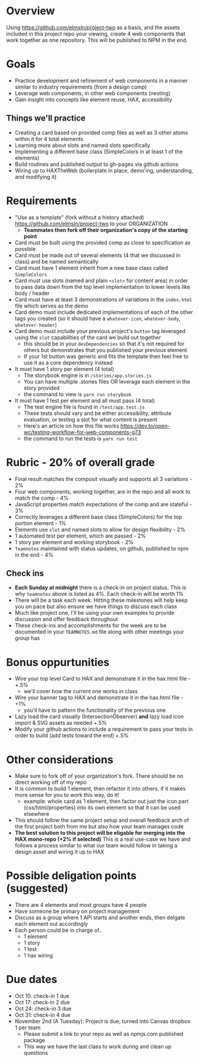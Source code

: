 # Overview
Using https://github.com/elmsln/project-two as a basis, and the assets included in this project repo your viewing, create 4 web components that work together as one repository. This will be published to NPM in the end.

# Goals
- Practice development and refinement of web components in a manner similar to industry requirements (from a design comp)
- Leverage web components, in other web components (nesting)
- Gain insight into concepts like element reuse, HAX, accessibility
## Things we'll practice
- Creating a card based on provided comp files as well as 3 other atoms within it for 4 total elements
- Learning more about slots and named slots specifically
- Implementing a different base class (SimpleColors in at least 1 of the elements)
- Build routines and published output to gh-pages via github actions
- Wiring up to HAXTheWeb (boilerplate in place, demo'ing, understanding, and modifying it)

# Requirements
- "Use as a template" (fork without a history attached) https://github.com/elmsln/project-two to your ORGANIZATION
  - **Teammates then fork off their organization's copy of the starting point**
- Card must be built using the provided comp as close to specification as possible
- Card must be made out of several elements (4 that we discussed in class) and be named semantically
- Card must have 1 element inherit from a new base class called `SimpleColors`
- Card must use slots (named and plain `<slot>` for content area) in order to pass data down from the top level implementation to lower levels like body / header
- Card must have at least 3 demonstrations of variations in the `index.html` file which serves as the demo
- Card demo must include dedicated implementations of each of the other tags you created (so it should have a `whatever-icon`, `whatever-body`, `whatever-header`)
- Card demo must include your previous project's `button` tag leveraged using the `slot` capabilities of the card we build out together
  - this should be in your `devDependencies` so that it's not required for others but demonstrates that you published your previous element
  - If your 1st button was generic and fits the template then feel free to use it as a core dependency instead
- It must have 1 story per element (4 total)
  - The storybook engine is in `/stories/app.stories.js`
  - You can have multiple .stories files OR leverage each element in the story provided
  - the command to view is `yarn run storybook`
- It must have 1 test per element and all must pass (4 total)
  - The test engine file is found in `/test/app.test.js`
  - These tests should vary and be either accessibility, attribute evaluation, or testing a slot for what content is present
  - Here's an article on how this file works https://dev.to/open-wc/testing-workflow-for-web-components-g73
  - the command to run the tests is `yarn run test`
  
# Rubric - 20% of overall grade
- Final result matches the composit visually and supports all 3 variations - 2%
- Four web components, working together, are in the repo and all work to match the comp - 4%
- JavaScript properties match expectations of the comp and are stateful - 3%
- Correctly leverages a different base class (SimpleColors) for the top portion element - 1%
- Elements use `slot` and named slots to allow for design flexibility - 2%
- 1 automated test per element, which are passed - 2%
- 1 story per element and working storybook - 2%
- `Teamnotes` maintained with status updates, on github, published to npm in the end - 4%

## Check ins
- **Each Sunday at midnight** there is a check-in on project status. This is why `teamnotes` above is listed as 4%. Each check-in will be worth 1%
- There will be a task each week. Hitting these milestones will help keep you on pace but also ensure we have things to discuss each class
- Much like project one, I'll be using your own examples to provide discussion and offer feedback throughout
- These check-ins and accomplishments for the week are to be documented in your `TEAMNOTES.md` file along with other meetings your group has

# Bonus oppurtunities
- Wire your top level Card to HAX and demonstrate it in the hax.html file - +.5%
  - we'll cover how the current one works in class
- Wire your banner tag to HAX and demonstrate it in the hax.html file - +1%
  - you'll have to pattern the functionality of the previous one
- Lazy load the card visually (IntersectionObserver) **and** lazy load icon import & SVG assets as needed +.5%
- Modify your github actions to include a requirement to pass your tests in order to build (add tests toward the end) +.5%

# Other considerations
- Make sure to fork off of your organization's fork. There should be no direct working off of my repo
- It is common to build 1 element, then refactor it into others. if it makes more sense for you to work this way, do it!
  - example: whole card as 1 element, then factor out just the icon part (css/html/properties) into its own element so that it can be used elsewhere
- This should follow the same project setup and overall feedback arch of the first project both from me but also how your team manages code
- **The best solution to this project will be eligable for merging into the HAX mono-repo (+2% if selected)** This is a real use-case we have and follows a process similar to what our team would follow in taking a design asset and wiring it up to HAX

# Possible deligation points (suggested)
- There are 4 elements and most groups have 4 people
- Have someone be primary on project management
- Discuss as a group where 1 API starts and another ends, then delgate each element out accordingly
- Each person could be in charge of..
  - 1 element
  - 1 story
  - 1 test
  - 1 hax wiring

# Due dates
- Oct 10: check-in 1 due
- Oct 17: check-in 2 due
- Oct 24: check-in 3 due
- Oct 31: check-in 4 due
- November 2nd (A Tuesday): Project is due; turned into Canvas dropbox 1 per team
  - Please submit a link to your repo as well as npmjs.com published package
  - This way we have the last class to work during and clean up questions
